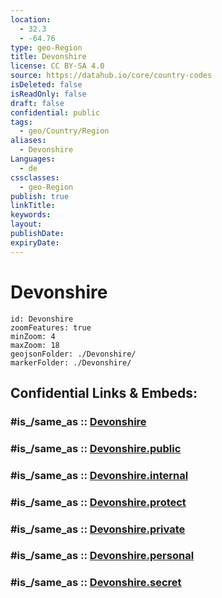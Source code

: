 ```yaml
---
location:
  - 32.3
  - -64.76
type: geo-Region
title: Devonshire
license: CC BY-SA 4.0
source: https://datahub.io/core/country-codes
isDeleted: false
isReadOnly: false
draft: false
confidential: public
tags:
  - geo/Country/Region
aliases:
  - Devonshire
Languages:
  - de
cssclasses:
  - geo-Region
publish: true
linkTitle:
keywords:
layout:
publishDate:
expiryDate:
---
```


# Devonshire

```leaflet
id: Devonshire
zoomFeatures: true 
minZoom: 4 
maxZoom: 18
geojsonFolder: ./Devonshire/
markerFolder: ./Devonshire/
```


## Confidential Links & Embeds: 

### #is_/same_as :: [Devonshire](/_Standards/Earth/Continent/America~Caribbean/Bermuda/Counties/Devonshire.md) 

### #is_/same_as :: [Devonshire.public](/_public/Earth/Continent/America~Caribbean/Bermuda/Counties/Devonshire.public.md) 

### #is_/same_as :: [Devonshire.internal](/_internal/Earth/Continent/America~Caribbean/Bermuda/Counties/Devonshire.internal.md) 

### #is_/same_as :: [Devonshire.protect](/_protect/Earth/Continent/America~Caribbean/Bermuda/Counties/Devonshire.protect.md) 

### #is_/same_as :: [Devonshire.private](/_private/Earth/Continent/America~Caribbean/Bermuda/Counties/Devonshire.private.md) 

### #is_/same_as :: [Devonshire.personal](/_personal/Earth/Continent/America~Caribbean/Bermuda/Counties/Devonshire.personal.md) 

### #is_/same_as :: [Devonshire.secret](/_secret/Earth/Continent/America~Caribbean/Bermuda/Counties/Devonshire.secret.md)

